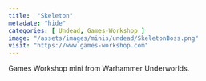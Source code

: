 ```yaml
---
title:  "Skeleton"
metadate: "hide"
categories: [ Undead, Games-Workshop ]
image: "/assets/images/minis/undead/SkeletonBoss.png"
visit: "https://www.games-workshop.com"
---
```

Games Workshop mini from Warhammer Underworlds. 